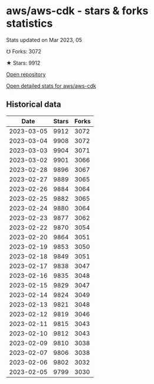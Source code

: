 # aws/aws-cdk - stars & forks statistics

Stats updated on Mar 2023, 05

☋ Forks: 3072

★ Stars: 9912

[Open repository](https://github.com/aws/aws-cdk)

[Open detailed stats for aws/aws-cdk](https://reviewgithub.com/rep/aws/aws-cdk)

## Historical data
| Date | Stars | Forks |
|------|-------|-------|
| 2023-03-05 | 9912 | 3072 | 
| 2023-03-04 | 9908 | 3072 | 
| 2023-03-03 | 9904 | 3071 | 
| 2023-03-02 | 9901 | 3066 | 
| 2023-02-28 | 9896 | 3067 | 
| 2023-02-27 | 9889 | 3065 | 
| 2023-02-26 | 9884 | 3064 | 
| 2023-02-25 | 9882 | 3065 | 
| 2023-02-24 | 9880 | 3064 | 
| 2023-02-23 | 9877 | 3062 | 
| 2023-02-22 | 9870 | 3054 | 
| 2023-02-20 | 9864 | 3051 | 
| 2023-02-19 | 9853 | 3050 | 
| 2023-02-18 | 9849 | 3051 | 
| 2023-02-17 | 9838 | 3047 | 
| 2023-02-16 | 9835 | 3048 | 
| 2023-02-15 | 9829 | 3047 | 
| 2023-02-14 | 9824 | 3049 | 
| 2023-02-13 | 9821 | 3048 | 
| 2023-02-12 | 9819 | 3046 | 
| 2023-02-11 | 9815 | 3043 | 
| 2023-02-10 | 9812 | 3043 | 
| 2023-02-09 | 9810 | 3038 | 
| 2023-02-07 | 9806 | 3038 | 
| 2023-02-06 | 9802 | 3032 | 
| 2023-02-05 | 9799 | 3030 | 

